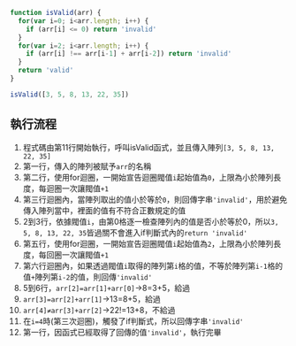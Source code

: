 ﻿``` js
function isValid(arr) {
  for(var i=0; i<arr.length; i++) {
    if (arr[i] <= 0) return 'invalid'
  }
  for(var i=2; i<arr.length; i++) {
    if (arr[i] !== arr[i-1] + arr[i-2]) return 'invalid'
  }
  return 'valid'
}

isValid([3, 5, 8, 13, 22, 35])
```

## 執行流程

1. 程式碼由第11行開始執行，呼叫isValid函式，並且傳入陣列`[3, 5, 8, 13, 22, 35]`
2. 第一行，傳入的陣列被賦予`arr`的名稱
3. 第二行，使用for迴圈，一開始宣告迴圈閥值`i`起始值為`0`，上限為小於陣列長度，每迴圈一次讓閥值`+1`
4. 第三行迴圈內，當陣列取出的值小於等於`0`，則回傳字串`'invalid'`，用於避免傳入陣列當中，裡面的值有不符合正數規定的值
5. 2到3行，依據閥值`i`，由第0格逐一檢查陣列內的值是否小於等於0，所以`3, 5, 8, 13, 22, 35`皆過關不會進入if判斷式內的`return 'invalid'`
6. 第五行，使用for迴圈，一開始宣告迴圈閥值`i`起始值為`2`，上限為小於陣列長度，每回圈一次讓閥值`+1`
7. 第六行迴圈內，如果透過閥值`i`取得的陣列第`i`格的值，不等於陣列第`i-1`格的值`+`陣列第`i-2`的值，則回傳`'invalid'`
8. 5到6行，`arr[2]=arr[1]+arr[0]`→8=3+5，給過
9. `arr[3]=arr[2]+arr[1]`→13=8+5，給過
10. `arr[4]≠arr[3]+arr[2]`→22!=13+8，不給過
11. 在`i=4`時(第三次迴圈)，觸發了if判斷式，所以回傳字串`'invalid'`
12. 第一行，因函式已經取得了回傳的值`'invalid'`，執行完畢